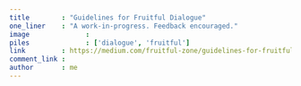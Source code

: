 ```yaml
---
title        : "Guidelines for Fruitful Dialogue"
one_liner    : "A work-in-progress. Feedback encouraged."
image			   : 
piles			   : ['dialogue', 'fruitful']
link         : https://medium.com/fruitful-zone/guidelines-for-fruitful-dialogue-9d7d0b46da89
comment_link : 
author       : me
---
```

